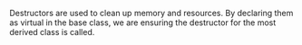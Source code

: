 Destructors are used to clean up memory and resources. By declaring them as
virtual in the base class, we are ensuring the destructor for the most derived
class is called.
